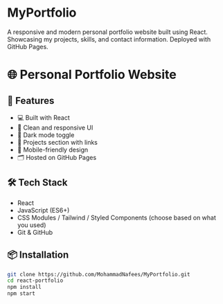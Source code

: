 # MyPortfolio
A responsive and modern personal portfolio website built using React. Showcasing my projects, skills, and contact information. Deployed with GitHub Pages.
# 🌐 Personal Portfolio Website

## 🚀 Features

- 💻 Built with React
- 🎨 Clean and responsive UI
- 🌙 Dark mode toggle
- 🧰 Projects section with links
- 📱 Mobile-friendly design
- 🗂️ Hosted on GitHub Pages

## 🛠️ Tech Stack

- React
- JavaScript (ES6+)
- CSS Modules / Tailwind / Styled Components (choose based on what you used)
- Git & GitHub

## 📦 Installation

```bash
git clone https://github.com/MohammadNafees/MyPortfolio.git
cd react-portfolio
npm install
npm start

